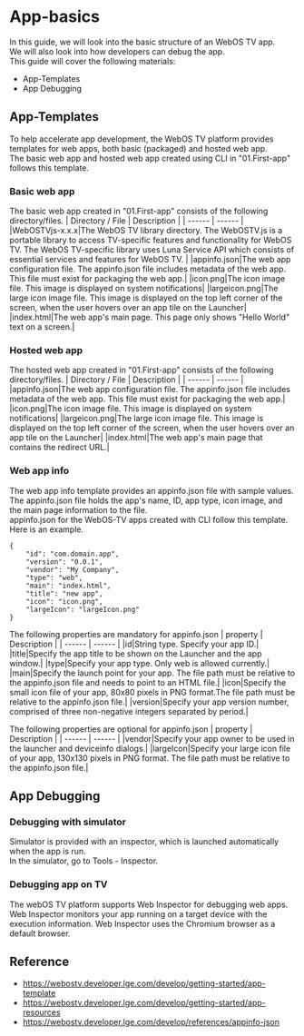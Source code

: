 # App-basics
In this guide, we will look into the basic structure of an WebOS TV app.<br/>
We will also look into how developers can debug the app.<br/>
This guide will cover the following materials:
* App-Templates
* App Debugging

## App-Templates
To help accelerate app development, the WebOS TV platform provides templates for web apps, both basic (packaged) and hosted web app.<br/>
The basic web app and hosted web app created using CLI in "01.First-app" follows this template.

### Basic web app
The basic web app created in "01.First-app" consists of the following directory/files.
| Directory / File | Description |
| ------ | ------ |
|WebOSTVjs-x.x.x|The WebOS TV library directory. The WebOSTV.js is a portable library to access TV-specific features and functionality for WebOS TV. The WebOS TV-specific library uses Luna Service API which consists of essential services and features for WebOS TV. |
|appinfo.json|The web app configuration file. The appinfo.json file includes metadata of the web app. This file must exist for packaging the web app.|
|icon.png|The icon image file. This image is displayed on system notifications|
|largeicon.png|The large icon image file. This image is displayed on the top left corner of the screen, when the user hovers over an app tile on the Launcher|
|index.html|The web app's main page. This page only shows "Hello World" text on a screen.|

### Hosted web app
The hosted web app created in "01.First-app" consists of the following directory/files.
| Directory / File | Description |
| ------ | ------ |
|appinfo.json|The web app configuration file. The appinfo.json file includes metadata of the web app. This file must exist for packaging the web app.|
|icon.png|The icon image file. This image is displayed on system notifications|
|largeicon.png|The large icon image file. This image is displayed on the top left corner of the screen, when the user hovers over an app tile on the Launcher|
|index.html|The web app's main page that contains the redirect URL.|

### Web app info
The web app info template provides an appinfo.json file with sample values. The appinfo.json file holds the app's name, ID, app type, icon image, and the main page information to the file.<br/>
appinfo.json for the WebOS-TV apps created with CLI follow this template. Here is an example.

    {
        "id": "com.domain.app",
        "version": "0.0.1",
        "vendor": "My Company",
        "type": "web",
        "main": "index.html",
        "title": "new app",
        "icon": "icon.png",
        "largeIcon": "largeIcon.png"
    }
The following properties are mandatory for appinfo.json
| property | Description |
| ------ | ------ |
|id|String type. Specify your app ID.|
|title|Specify the app title to be shown on the Launcher and the app window.|
|type|Specify your app type. Only web is allowed currently.|
|main|Specify the launch point for your app. The file path must be relative to the appinfo.json file and needs to point to an HTML file.|
|icon|Specify the small icon file of your app, 80x80 pixels in PNG format.The file path must be relative to the appinfo.json file.|
|version|Specify your app version number, comprised of three non-negative integers separated by period.|

The following properties are optional for appinfo.json
| property | Description |
| ------ | ------ |
|vendor|Specify your app owner to be used in the launcher and deviceinfo dialogs.|
|largeIcon|Specify your large icon file of your app, 130x130 pixels in PNG format. The file path must be relative to the appinfo.json file.|

## App Debugging
### Debugging with simulator
Simulator is provided with an inspector, which is launched automatically when the app is run.
<br/>In the simulator, go to Tools - Inspector.
### Debugging app on TV
The webOS TV platform supports Web Inspector for debugging web apps. Web Inspector monitors your app running on a target device with the execution information. Web Inspector uses the Chromium browser as a default browser.

## Reference
* https://webostv.developer.lge.com/develop/getting-started/app-template
* https://webostv.developer.lge.com/develop/getting-started/app-resources
* https://webostv.developer.lge.com/develop/references/appinfo-json
